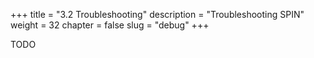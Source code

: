 +++
title = "3.2 Troubleshooting"
description = "Troubleshooting SPIN"
weight = 32
chapter = false
slug = "debug"
+++

TODO
